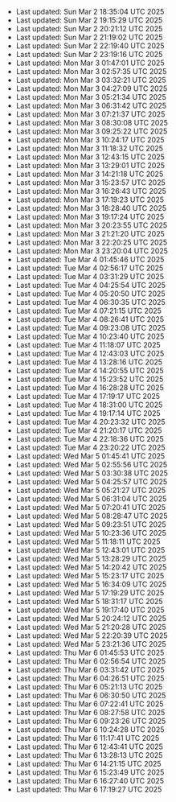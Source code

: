 
- Last updated: Sun Mar  2 18:35:04 UTC 2025
- Last updated: Sun Mar  2 19:15:29 UTC 2025
- Last updated: Sun Mar  2 20:21:12 UTC 2025
- Last updated: Sun Mar  2 21:19:02 UTC 2025
- Last updated: Sun Mar  2 22:19:40 UTC 2025
- Last updated: Sun Mar  2 23:19:16 UTC 2025
- Last updated: Mon Mar  3 01:47:01 UTC 2025
- Last updated: Mon Mar  3 02:57:35 UTC 2025
- Last updated: Mon Mar  3 03:32:21 UTC 2025
- Last updated: Mon Mar  3 04:27:09 UTC 2025
- Last updated: Mon Mar  3 05:21:34 UTC 2025
- Last updated: Mon Mar  3 06:31:42 UTC 2025
- Last updated: Mon Mar  3 07:21:37 UTC 2025
- Last updated: Mon Mar  3 08:30:08 UTC 2025
- Last updated: Mon Mar  3 09:25:22 UTC 2025
- Last updated: Mon Mar  3 10:24:17 UTC 2025
- Last updated: Mon Mar  3 11:18:32 UTC 2025
- Last updated: Mon Mar  3 12:43:15 UTC 2025
- Last updated: Mon Mar  3 13:29:01 UTC 2025
- Last updated: Mon Mar  3 14:21:18 UTC 2025
- Last updated: Mon Mar  3 15:23:57 UTC 2025
- Last updated: Mon Mar  3 16:26:43 UTC 2025
- Last updated: Mon Mar  3 17:19:23 UTC 2025
- Last updated: Mon Mar  3 18:28:40 UTC 2025
- Last updated: Mon Mar  3 19:17:24 UTC 2025
- Last updated: Mon Mar  3 20:23:55 UTC 2025
- Last updated: Mon Mar  3 21:21:20 UTC 2025
- Last updated: Mon Mar  3 22:20:25 UTC 2025
- Last updated: Mon Mar  3 23:20:04 UTC 2025
- Last updated: Tue Mar  4 01:45:46 UTC 2025
- Last updated: Tue Mar  4 02:56:17 UTC 2025
- Last updated: Tue Mar  4 03:31:29 UTC 2025
- Last updated: Tue Mar  4 04:25:54 UTC 2025
- Last updated: Tue Mar  4 05:20:50 UTC 2025
- Last updated: Tue Mar  4 06:30:35 UTC 2025
- Last updated: Tue Mar  4 07:21:15 UTC 2025
- Last updated: Tue Mar  4 08:26:41 UTC 2025
- Last updated: Tue Mar  4 09:23:08 UTC 2025
- Last updated: Tue Mar  4 10:23:40 UTC 2025
- Last updated: Tue Mar  4 11:18:07 UTC 2025
- Last updated: Tue Mar  4 12:43:03 UTC 2025
- Last updated: Tue Mar  4 13:28:16 UTC 2025
- Last updated: Tue Mar  4 14:20:55 UTC 2025
- Last updated: Tue Mar  4 15:23:52 UTC 2025
- Last updated: Tue Mar  4 16:28:28 UTC 2025
- Last updated: Tue Mar  4 17:19:17 UTC 2025
- Last updated: Tue Mar  4 18:31:00 UTC 2025
- Last updated: Tue Mar  4 19:17:14 UTC 2025
- Last updated: Tue Mar  4 20:23:32 UTC 2025
- Last updated: Tue Mar  4 21:20:17 UTC 2025
- Last updated: Tue Mar  4 22:18:36 UTC 2025
- Last updated: Tue Mar  4 23:20:22 UTC 2025
- Last updated: Wed Mar  5 01:45:41 UTC 2025
- Last updated: Wed Mar  5 02:55:56 UTC 2025
- Last updated: Wed Mar  5 03:30:38 UTC 2025
- Last updated: Wed Mar  5 04:25:57 UTC 2025
- Last updated: Wed Mar  5 05:21:27 UTC 2025
- Last updated: Wed Mar  5 06:31:04 UTC 2025
- Last updated: Wed Mar  5 07:20:41 UTC 2025
- Last updated: Wed Mar  5 08:28:47 UTC 2025
- Last updated: Wed Mar  5 09:23:51 UTC 2025
- Last updated: Wed Mar  5 10:23:36 UTC 2025
- Last updated: Wed Mar  5 11:18:11 UTC 2025
- Last updated: Wed Mar  5 12:43:01 UTC 2025
- Last updated: Wed Mar  5 13:28:29 UTC 2025
- Last updated: Wed Mar  5 14:20:42 UTC 2025
- Last updated: Wed Mar  5 15:23:17 UTC 2025
- Last updated: Wed Mar  5 16:34:09 UTC 2025
- Last updated: Wed Mar  5 17:19:29 UTC 2025
- Last updated: Wed Mar  5 18:31:17 UTC 2025
- Last updated: Wed Mar  5 19:17:40 UTC 2025
- Last updated: Wed Mar  5 20:24:12 UTC 2025
- Last updated: Wed Mar  5 21:20:28 UTC 2025
- Last updated: Wed Mar  5 22:20:39 UTC 2025
- Last updated: Wed Mar  5 23:21:36 UTC 2025
- Last updated: Thu Mar  6 01:45:53 UTC 2025
- Last updated: Thu Mar  6 02:56:54 UTC 2025
- Last updated: Thu Mar  6 03:31:42 UTC 2025
- Last updated: Thu Mar  6 04:26:51 UTC 2025
- Last updated: Thu Mar  6 05:21:13 UTC 2025
- Last updated: Thu Mar  6 06:30:50 UTC 2025
- Last updated: Thu Mar  6 07:22:41 UTC 2025
- Last updated: Thu Mar  6 08:27:58 UTC 2025
- Last updated: Thu Mar  6 09:23:26 UTC 2025
- Last updated: Thu Mar  6 10:24:28 UTC 2025
- Last updated: Thu Mar  6 11:17:41 UTC 2025
- Last updated: Thu Mar  6 12:43:41 UTC 2025
- Last updated: Thu Mar  6 13:28:13 UTC 2025
- Last updated: Thu Mar  6 14:21:15 UTC 2025
- Last updated: Thu Mar  6 15:23:49 UTC 2025
- Last updated: Thu Mar  6 16:27:40 UTC 2025
- Last updated: Thu Mar  6 17:19:27 UTC 2025
